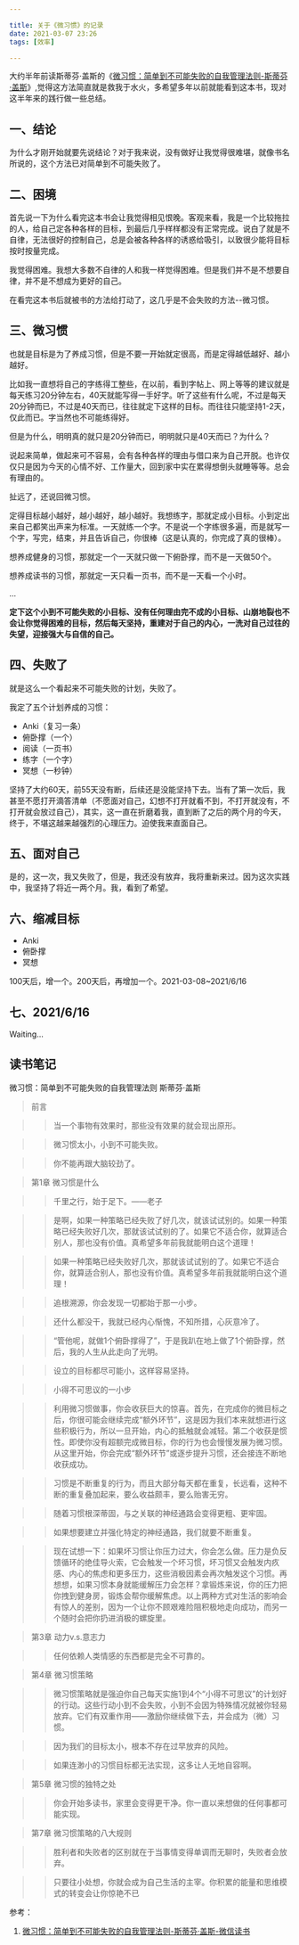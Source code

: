 ```yaml
---

title: 关于《微习惯》的记录
date: 2021-03-07 23:26
tags: [效率]

---
```


大约半年前读斯蒂芬·盖斯的《[微习惯：简单到不可能失败的自我管理法则-斯蒂芬·盖斯](https://weread.qq.com/web/reader/495326205de23a49561a05dkc81322c012c81e728d9d180)》,觉得这方法简直就是救我于水火，多希望多年以前就能看到这本书，现对这半年来的践行做一些总结。

## 一、结论

为什么才刚开始就要先说结论？对于我来说，没有做好让我觉得很难堪，就像书名所说的，这个方法已对简单到不可能失败了。


## 二、困境

首先说一下为什么看完这本书会让我觉得相见恨晚。客观来看，我是一个比较拖拉的人，给自己定各种各样的目标，到最后几乎样样都没有正常完成。说白了就是不自律，无法很好的控制自己，总是会被各种各样的诱惑给吸引，以致很少能将目标按时按量完成。

我觉得困难。我想大多数不自律的人和我一样觉得困难。但是我们并不是不想要自律，并不是不想成为更好的自己。

在看完这本书后就被书的方法给打动了，这几乎是不会失败的方法--微习惯。


## 三、微习惯

也就是目标是为了养成习惯，但是不要一开始就定很高，而是定得越低越好、越小越好。

比如我一直想将自己的字练得工整些，在以前，看到字帖上、网上等等的建议就是每天练习20分钟左右，40天就能写得一手好字。听了这些有什么呢，不过是每天20分钟而已，不过是40天而已，往往就定下这样的目标。而往往只能坚持1-2天，仅此而已。字当然也不可能练得好。

但是为什么，明明真的就只是20分钟而已，明明就只是40天而已？为什么？

说起来简单，做起来可不容易，会有各种各样的理由与借口来为自己开脱。也许仅仅只是因为今天的心情不好、工作量大，回到家中实在累得想倒头就睡等等。总会有理由的。

扯远了，还说回微习惯。

定得目标越小越好，越小越好，越小越好。我想练字，那就定成小目标。小到定出来自己都笑出声来为标准。一天就练一个字。不是说一个字练很多遍，而是就写一个字，写完，结束，并且告诉自己，你很棒（这是认真的，你完成了真的很棒）。

想养成健身的习惯，那就定一个一天就只做一下俯卧撑，而不是一天做50个。

想养成读书的习惯，那就定一天只看一页书，而不是一天看一个小时。

...

**定下这个小到不可能失败的小目标、没有任何理由完不成的小目标、山崩地裂也不会让你觉得困难的目标，然后每天坚持，重建对于自己的内心，一洗对自己过往的失望，迎接强大与自信的自己。**


## 四、失败了

就是这么一个看起来不可能失败的计划，失败了。

我定了五个计划养成的习惯：

- Anki（复习一条）
- 俯卧撑（一个）
- 阅读（一页书）
- 练字（一个字）
- 冥想（一秒钟）

坚持了大约60天，前55天没有断，后续还是没能坚持下去。当有了第一次后，我甚至不愿打开滴答清单（不愿面对自己，幻想不打开就看不到，不打开就没有，不打开就会放过自己），其实，这一直在折磨着我，直到断了之后的两个月的今天，终于，不堪这越来越强烈的心理压力。迫使我来直面自己。


## 五、面对自己

是的，这一次，我又失败了，但是，我还没有放弃，我将重新来过。因为这次实践中，我坚持了将近一两个月。我，看到了希望。


## 六、缩减目标

- Anki
- 俯卧撑
- 冥想

100天后，增一个。200天后，再增加一个。2021-03-08~2021/6/16


## 七、2021/6/16

Waiting...


## 读书笔记

微习惯：简单到不可能失败的自我管理法则
斯蒂芬·盖斯

> 前言



> > 当一个事物有效果时，那些没有效果的就会现出原形。





> > 微习惯太小，小到不可能失败。





> > 你不能再跟大脑较劲了。




> 第1章 微习惯是什么



> > 千里之行，始于足下。——老子





> > 是啊，如果一种策略已经失败了好几次，就该试试别的。如果一种策略已经失败好几次，那就该试试别的了。如果它不适合你，就算适合别人，那也没有价值。真希望多年前我就能明白这个道理！





> > 如果一种策略已经失败好几次，那就该试试别的了。如果它不适合你，就算适合别人，那也没有价值。真希望多年前我就能明白这个道理！





> > 追根溯源，你会发现一切都始于那一小步。





> > 还什么都没干，我就已经内心惭愧，不知所措，心灰意冷了。





> > “管他呢，就做1个俯卧撑得了”，于是我趴在地上做了1个俯卧撑，然后，我的人生从此走向了光明。





> > 设立的目标都尽可能小，这样容易坚持。





> > 小得不可思议的一小步





> > 利用微习惯做事，你会收获巨大的惊喜。首先，在完成你的微目标之后，你很可能会继续完成“额外环节”，这是因为我们本来就想进行这些积极行为，所以一旦开始，内心的抵触就会减轻。第二个收获是惯性。即使你没有超额完成微目标，你的行为也会慢慢发展为微习惯。从这里开始，你会完成“额外环节”或逐步提升习惯，还会接连不断地收获成功。





> > 习惯是不断重复的行为，而且大部分每天都在重复，长远看，这种不断的重复叠加起来，要么收益颇丰，要么贻害无穷。





> > 随着习惯根深蒂固，与之关联的神经通路会变得更粗、更牢固。





> > 如果想要建立并强化特定的神经通路，我们就要不断重复。





> > 现在试想一下：如果坏习惯让你压力过大，你会怎么做。压力是负反馈循环的绝佳导火索，它会触发一个坏习惯，坏习惯又会触发内疚感、内心的焦虑和更多压力，这些消极因素会再次触发这个习惯。再想想，如果习惯本身就能缓解压力会怎样？拿锻炼来说，你的压力把你拽到健身房，锻炼会帮你缓解焦虑。以上两种方式对生活的影响会有惊人的差别，因为一个让你不顾艰难险阻积极地走向成功，而另一个随时会把你扔进消极的螺旋里。




> 第3章 动力v.s.意志力



> > 任何依赖人类情感的东西都是完全不可靠的。




> 第4章 微习惯策略



> > 微习惯策略就是强迫你自己每天实施1到4个“小得不可思议”的计划好的行动。这些行动小到不会失败，小到不会因为特殊情况就被你轻易放弃。它们有双重作用——激励你继续做下去，并会成为（微）习惯。





> > 因为我们的目标太小，根本不存在过早放弃的风险。





> > 如果连渺小的习惯目标都无法实现，这多让人无地自容啊。




> 第5章 微习惯的独特之处



> > 你会开始多读书，家里会变得更干净。你一直以来想做的任何事都可能实现。




> 第7章 微习惯策略的八大规则



> > 胜利者和失败者的区别就在于当事情变得单调而无聊时，失败者会放弃。





> > 只要往小处想，你就会成为自己生活的主宰。你积累的能量和思维模式的转变会让你惊艳不已




参考：

1. [微习惯：简单到不可能失败的自我管理法则-斯蒂芬·盖斯-微信读书](https://weread.qq.com/web/reader/495326205de23a49561a05dkc81322c012c81e728d9d180)
